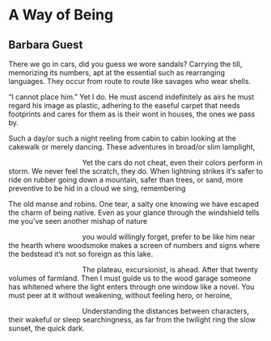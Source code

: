 # A Way of Being
## Barbara Guest
There we go in cars, did you guess we wore sandals?
Carrying the till, memorizing its numbers,
apt at the essential such as rearranging
languages. They occur from route to route
like savages who wear shells.

“I cannot place him.” Yet I do.
He must ascend indefinitely as airs
he must regard his image as plastic,
adhering to the easeful carpet that needs
footprints and cares for them
as is their wont in houses, the ones we pass by.

Such a day/or such a night
reeling from cabin to cabin
looking at the cakewalk or merely dancing.
These adventures in broad/or slim
lamplight,

                                     Yet the cars
do not cheat, even their colors perform in storm.
We never feel the scratch, they do.
When lightning strikes it’s safer to ride
on rubber going down a mountain,
safer than trees, or sand, more preventive
to be hid in a cloud we sing, remembering

The old manse and robins. One tear,
a salty one knowing we have escaped
the charm of being native. Even as your glance
through the windshield tells me you’ve seen
another mishap of nature

                                     you would willingly forget,
prefer to be like him near the hearth
where woodsmoke makes a screen of numbers and signs
where the bedstead it’s not so foreign as this lake.

                                     The plateau, excursionist,
is ahead. After that twenty volumes
of farmland. Then I must guide us
to the wood garage someone has whitened
where the light enters through one window
like a novel. You must peer at it
without weakening, without feeling
hero, or heroine,

                                     Understanding the distances
between characters, their wakeful
or sleep searchingness, as far from the twilight ring
the slow sunset, the quick dark.